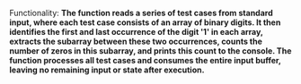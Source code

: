 Functionality: **The function reads a series of test cases from standard input, where each test case consists of an array of binary digits. It then identifies the first and last occurrence of the digit '1' in each array, extracts the subarray between these two occurrences, counts the number of zeros in this subarray, and prints this count to the console. The function processes all test cases and consumes the entire input buffer, leaving no remaining input or state after execution.**